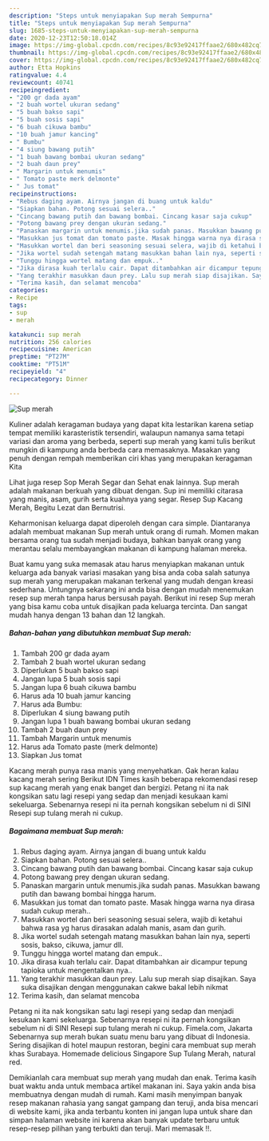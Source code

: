```yaml
---
description: "Steps untuk menyiapakan Sup merah Sempurna"
title: "Steps untuk menyiapakan Sup merah Sempurna"
slug: 1685-steps-untuk-menyiapakan-sup-merah-sempurna
date: 2020-12-23T12:50:18.014Z
image: https://img-global.cpcdn.com/recipes/8c93e92417ffaae2/680x482cq70/sup-merah-foto-resep-utama.jpg
thumbnail: https://img-global.cpcdn.com/recipes/8c93e92417ffaae2/680x482cq70/sup-merah-foto-resep-utama.jpg
cover: https://img-global.cpcdn.com/recipes/8c93e92417ffaae2/680x482cq70/sup-merah-foto-resep-utama.jpg
author: Etta Hopkins
ratingvalue: 4.4
reviewcount: 40741
recipeingredient:
- "200 gr dada ayam"
- "2 buah wortel ukuran sedang"
- "5 buah bakso sapi"
- "5 buah sosis sapi"
- "6 buah cikuwa bambu"
- "10 buah jamur kancing"
- " Bumbu"
- "4 siung bawang putih"
- "1 buah bawang bombai ukuran sedang"
- "2 buah daun prey"
- " Margarin untuk menumis"
- " Tomato paste merk delmonte"
- " Jus tomat"
recipeinstructions:
- "Rebus daging ayam. Airnya jangan di buang untuk kaldu"
- "Siapkan bahan. Potong sesuai selera.."
- "Cincang bawang putih dan bawang bombai. Cincang kasar saja cukup"
- "Potong bawang prey dengan ukuran sedang."
- "Panaskan margarin untuk menumis.jika sudah panas. Masukkan bawang putih dan bawang bombai hingga harum."
- "Masukkan jus tomat dan tomato paste. Masak hingga warna nya dirasa sudah cukup merah.."
- "Masukkan wortel dan beri seasoning sesuai selera, wajib di ketahui bahwa rasa yg harus dirasakan adalah manis, asam dan gurih."
- "Jika wortel sudah setengah matang masukkan bahan lain nya, seperti sosis, bakso, cikuwa, jamur dll."
- "Tunggu hingga wortel matang dan empuk.."
- "Jika dirasa kuah terlalu cair. Dapat ditambahkan air dicampur tepung tapioka untuk mengentalkan nya.."
- "Yang terakhir masukkan daun prey. Lalu sup merah siap disajikan. Saya suka disajikan dengan menggunakan cakwe bakal lebih nikmat"
- "Terima kasih, dan selamat mencoba"
categories:
- Recipe
tags:
- sup
- merah

katakunci: sup merah 
nutrition: 256 calories
recipecuisine: American
preptime: "PT27M"
cooktime: "PT51M"
recipeyield: "4"
recipecategory: Dinner

---
```



![Sup merah](https://img-global.cpcdn.com/recipes/8c93e92417ffaae2/680x482cq70/sup-merah-foto-resep-utama.jpg)

Kuliner adalah keragaman budaya yang dapat kita lestarikan karena setiap tempat memiliki karasteristik tersendiri, walaupun namanya sama tetapi variasi dan aroma yang berbeda, seperti sup merah yang kami tulis berikut mungkin di kampung anda berbeda cara memasaknya. Masakan yang penuh dengan rempah memberikan ciri khas yang merupakan keragaman Kita

Lihat juga resep Sop Merah Segar dan Sehat enak lainnya. Sup merah adalah makanan berkuah yang dibuat dengan. Sup ini memiliki citarasa yang manis, asam, gurih serta kuahnya yang segar. Resep Sup Kacang Merah, Begitu Lezat dan Bernutrisi.

Keharmonisan keluarga dapat diperoleh dengan cara simple. Diantaranya adalah membuat makanan Sup merah untuk orang di rumah. Momen makan bersama orang tua sudah menjadi budaya, bahkan banyak orang yang merantau selalu membayangkan makanan di kampung halaman mereka.

Buat kamu yang suka memasak atau harus menyiapkan makanan untuk keluarga ada banyak variasi masakan yang bisa anda coba salah satunya sup merah yang merupakan makanan terkenal yang mudah dengan kreasi sederhana. Untungnya sekarang ini anda bisa dengan mudah menemukan resep sup merah tanpa harus bersusah payah.
Berikut ini resep Sup merah yang bisa kamu coba untuk disajikan pada keluarga tercinta. Dan sangat mudah hanya dengan 13 bahan dan 12 langkah.


<!--inarticleads1-->

##### Bahan-bahan yang dibutuhkan membuat Sup merah:

1. Tambah 200 gr dada ayam
1. Tambah 2 buah wortel ukuran sedang
1. Diperlukan 5 buah bakso sapi
1. Jangan lupa 5 buah sosis sapi
1. Jangan lupa 6 buah cikuwa bambu
1. Harus ada 10 buah jamur kancing
1. Harus ada  Bumbu:
1. Diperlukan 4 siung bawang putih
1. Jangan lupa 1 buah bawang bombai ukuran sedang
1. Tambah 2 buah daun prey
1. Tambah  Margarin untuk menumis
1. Harus ada  Tomato paste (merk delmonte)
1. Siapkan  Jus tomat


Kacang merah punya rasa manis yang menyehatkan. Gak heran kalau kacang merah sering Berikut IDN Times kasih beberapa rekomendasi resep sup kacang merah yang enak banget dan bergizi. Petang ni ita nak kongsikan satu lagi resepi yang sedap dan menjadi kesukaan kami sekeluarga. Sebenarnya resepi ni ita pernah kongsikan sebelum ni di SINI Resepi sup tulang merah ni cukup. 

<!--inarticleads2-->

##### Bagaimana membuat  Sup merah:

1. Rebus daging ayam. Airnya jangan di buang untuk kaldu
1. Siapkan bahan. Potong sesuai selera..
1. Cincang bawang putih dan bawang bombai. Cincang kasar saja cukup
1. Potong bawang prey dengan ukuran sedang.
1. Panaskan margarin untuk menumis.jika sudah panas. Masukkan bawang putih dan bawang bombai hingga harum.
1. Masukkan jus tomat dan tomato paste. Masak hingga warna nya dirasa sudah cukup merah..
1. Masukkan wortel dan beri seasoning sesuai selera, wajib di ketahui bahwa rasa yg harus dirasakan adalah manis, asam dan gurih.
1. Jika wortel sudah setengah matang masukkan bahan lain nya, seperti sosis, bakso, cikuwa, jamur dll.
1. Tunggu hingga wortel matang dan empuk..
1. Jika dirasa kuah terlalu cair. Dapat ditambahkan air dicampur tepung tapioka untuk mengentalkan nya..
1. Yang terakhir masukkan daun prey. Lalu sup merah siap disajikan. Saya suka disajikan dengan menggunakan cakwe bakal lebih nikmat
1. Terima kasih, dan selamat mencoba


Petang ni ita nak kongsikan satu lagi resepi yang sedap dan menjadi kesukaan kami sekeluarga. Sebenarnya resepi ni ita pernah kongsikan sebelum ni di SINI Resepi sup tulang merah ni cukup. Fimela.com, Jakarta Sebenarnya sup merah bukan suatu menu baru yang dibuat di Indonesia. Sering disajikan di hotel maupun restoran, begini cara membuat sup merah khas Surabaya. Homemade delicious Singapore Sup Tulang Merah, natural red. 

Demikianlah cara membuat sup merah yang mudah dan enak. Terima kasih buat waktu anda untuk membaca artikel makanan ini. Saya yakin anda bisa membuatnya dengan mudah di rumah. Kami masih menyimpan banyak resep makanan rahasia yang sangat gampang dan teruji, anda bisa mencari di website kami, jika anda terbantu konten ini jangan lupa untuk share dan simpan halaman website ini karena akan banyak update terbaru untuk resep-resep pilihan yang terbukti dan teruji. Mari memasak !!. 
